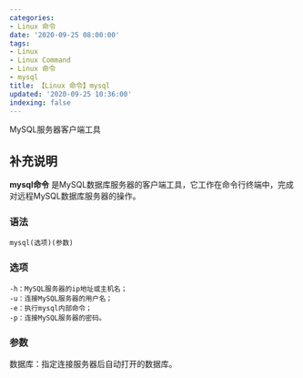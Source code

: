 ```yaml
---
categories:
- Linux 命令
date: '2020-09-25 08:00:00'
tags:
- Linux
- Linux Command
- Linux 命令
- mysql
title: 【Linux 命令】mysql
updated: '2020-09-25 10:36:00'
indexing: false
---
```


MySQL服务器客户端工具

## 补充说明

**mysql命令** 是MySQL数据库服务器的客户端工具，它工作在命令行终端中，完成对远程MySQL数据库服务器的操作。

###  语法

```shell
mysql(选项)(参数)
```

###  选项

```shell
-h：MySQL服务器的ip地址或主机名；
-u：连接MySQL服务器的用户名；
-e：执行mysql内部命令；
-p：连接MySQL服务器的密码。
```

###  参数

数据库：指定连接服务器后自动打开的数据库。


<!-- Linux命令行搜索引擎：https://jaywcjlove.github.io/linux-command/ -->